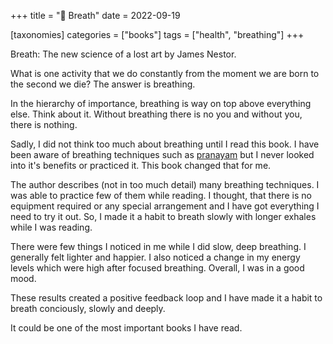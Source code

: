 +++
title = "📕 Breath"
date = 2022-09-19

[taxonomies]
categories = ["books"]
tags = ["health", "breathing"]
+++

Breath: The new science of a lost art by James Nestor.

What is one activity that we do constantly from the moment we are born to the second we die? The answer is breathing.

In the hierarchy of importance, breathing is way on top above everything else. Think about it. Without breathing there is no you and without you, there is nothing.

Sadly, I did not think too much about breathing until I read this book. I have been aware of breathing techniques such as [pranayam](https://en.wikipedia.org/wiki/Pranayama) but I never looked into it's benefits or practiced it. This book changed that for me.

The author describes (not in too much detail) many breathing techniques. I was able to practice few of them while reading. I thought, that there is no equipment required or any special arrangement and I have got everything I need to try it out. So, I made it a habit to breath slowly with longer exhales while I was reading.

There were few things I noticed in me while I did slow, deep breathing. I generally felt lighter and happier. I also noticed a change in my energy levels which were high after focused breathing. Overall, I was in a good mood.

These results created a positive feedback loop and I have made it a habit to breath conciously, slowly and deeply.

It could be one of the most important books I have read.
